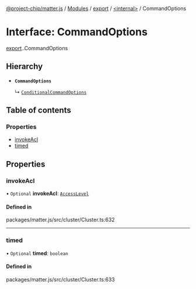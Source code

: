 [@project-chip/matter.js](../README.md) / [Modules](../modules.md) / [export](../modules/export.md) / [<internal\>](../modules/export._internal_.md) / CommandOptions

# Interface: CommandOptions

[export](../modules/export.md).[<internal>](../modules/export._internal_.md).CommandOptions

## Hierarchy

- **`CommandOptions`**

  ↳ [`ConditionalCommandOptions`](export._internal_.ConditionalCommandOptions.md)

## Table of contents

### Properties

- [invokeAcl](export._internal_.CommandOptions.md#invokeacl)
- [timed](export._internal_.CommandOptions.md#timed)

## Properties

### invokeAcl

• `Optional` **invokeAcl**: [`AccessLevel`](../enums/cluster_export.AccessLevel.md)

#### Defined in

packages/matter.js/src/cluster/Cluster.ts:632

___

### timed

• `Optional` **timed**: `boolean`

#### Defined in

packages/matter.js/src/cluster/Cluster.ts:633
